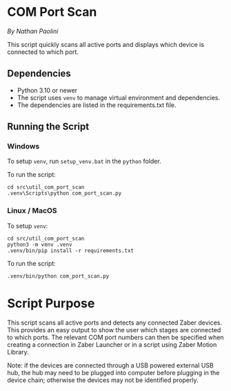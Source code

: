 # COM Port Scan

*By Nathan Paolini*

This script quickly scans all active ports and displays which device is connected to which port.

## Dependencies
- Python 3.10 or newer
- The script uses `venv` to manage virtual environment and dependencies.
- The dependencies are listed in the requirements.txt file.

## Running the Script

### Windows
To setup `venv`, run `setup_venv.bat` in the `python` folder.

To run the script:

	cd src\util_com_port_scan
	.venv\Scripts\python com_port_scan.py

### Linux / MacOS
To setup `venv`:

    cd src/util_com_port_scan
    python3 -m venv .venv
    .venv/bin/pip install -r requirements.txt

To run the script:

    .venv/bin/python com_port_scan.py

# Script Purpose
This script scans all active ports and detects any connected Zaber devices.
This provides an easy output to show the user which stages are connected to which ports.
The relevant COM port numbers can then be specified when creating a connection in Zaber Launcher or in a script using Zaber Motion Library.

Note: if the devices are connected through a USB powered external USB hub, the hub may need to be plugged into computer
before plugging in the device chain; otherwise the devices may not be identified properly.
